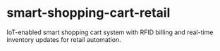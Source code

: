 # smart-shopping-cart-retail
IoT-enabled smart shopping cart system with RFID billing and real-time inventory updates for retail automation.
